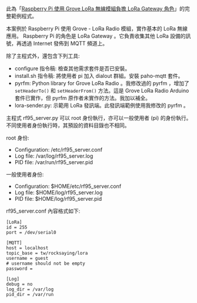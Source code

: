 此為「[Raspberry Pi 使用 Grove LoRa 無線模組負擔 LoRa Gateway 角色](http://rocksaying.tw/archives/2018/Raspberry_Pi_use_Grove_LoRa_Radio.html)」的完整範例程式。

本案例於 Raspberry Pi 使用 Grove - LoRa Radio 模組，實作基本的 LoRa 無線應用。 Raspberry Pi 的角色是 LoRa Gateway 。它負責收集其他 LoRa 設備的訊號，再透過 Internet 發佈到 MQTT 頻道上。

除了主程式外，還包含下列工具:

* configure 指令稿: 檢查其他需求套件是否已安裝。
* install.sh 指令稿: 將使用者 pi 加入 dialout 群組。安裝 paho-mqtt 套件。
* pyrfm: Python library for Grove LoRa Radio 。我修改過的 pyrfm ，增加了 `setHeaderTo()` 和 `setHeaderFrom()` 方法。這是 Grove LoRa Radio Arduino 套件已實作，但 pyrfm 原作者未實作的方法。我加以補全。
* lora-sender.py: 示範用 LoRa 發訊端。此發訊端範例使用我修改的 pyrfm 。

主程式 rf95_server.py 可以 root 身份執行，亦可以一般使用者 (pi) 的身份執行。不同使用者身份執行時，其預設的資料目錄也不相同。

root 身份:

* Configuration: /etc/rf95_server.conf
* Log file: /var/log/rf95_server.log
* PID file: /var/run/rf95_server.pid

一般使用者身份:

* Configuration: $HOME/etc/rf95_server.conf
* Log file: $HOME/log/rf95_server.log
* PID file: $HOME/log/rf95_server.pid

rf95_server.conf 內容格式如下:

```
[LoRa]
id = 255
port = /dev/serial0

[MQTT]
host = localhost
topic_base = tw/rocksaying/lora
username = guest
# username should not be empty
password =

[Log]
debug = no
log_dir = /var/log
pid_dir = /var/run
```
